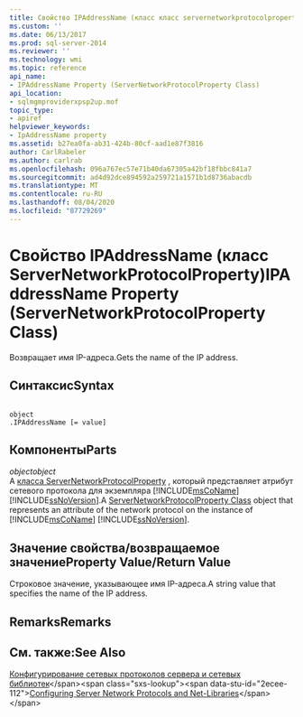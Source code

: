 ```yaml
---
title: Свойство IPAddressName (класс класс servernetworkprotocolproperty) | Документация Майкрософт
ms.custom: ''
ms.date: 06/13/2017
ms.prod: sql-server-2014
ms.reviewer: ''
ms.technology: wmi
ms.topic: reference
api_name:
- IPAddressName Property (ServerNetworkProtocolProperty Class)
api_location:
- sqlmgmproviderxpsp2up.mof
topic_type:
- apiref
helpviewer_keywords:
- IpAddressName property
ms.assetid: b27ea0fa-ab31-424b-80cf-aad1e87f3816
author: CarlRabeler
ms.author: carlrab
ms.openlocfilehash: 096a767ec57e71b40da67305a42bf18fbbc841a7
ms.sourcegitcommit: ad4d92dce894592a259721a1571b1d8736abacdb
ms.translationtype: MT
ms.contentlocale: ru-RU
ms.lasthandoff: 08/04/2020
ms.locfileid: "87729269"
---
```

# <a name="ipaddressname-property-servernetworkprotocolproperty-class"></a><span data-ttu-id="2ecee-102">Свойство IPAddressName (класс ServerNetworkProtocolProperty)</span><span class="sxs-lookup"><span data-stu-id="2ecee-102">IPAddressName Property (ServerNetworkProtocolProperty Class)</span></span>
  <span data-ttu-id="2ecee-103">Возвращает имя IP-адреса.</span><span class="sxs-lookup"><span data-stu-id="2ecee-103">Gets the name of the IP address.</span></span>  
  
## <a name="syntax"></a><span data-ttu-id="2ecee-104">Синтаксис</span><span class="sxs-lookup"><span data-stu-id="2ecee-104">Syntax</span></span>  
  
```  
  
object  
.IPAddressName [= value]  
```  
  
## <a name="parts"></a><span data-ttu-id="2ecee-105">Компоненты</span><span class="sxs-lookup"><span data-stu-id="2ecee-105">Parts</span></span>  
 <span data-ttu-id="2ecee-106">*object*</span><span class="sxs-lookup"><span data-stu-id="2ecee-106">*object*</span></span>  
 <span data-ttu-id="2ecee-107">A [класса ServerNetworkProtocolProperty](servernetworkprotocolproperty-class.md) , который представляет атрибут сетевого протокола для экземпляра [!INCLUDE[msCoName](../../../includes/msconame-md.md)] [!INCLUDE[ssNoVersion](../../../includes/ssnoversion-md.md)].</span><span class="sxs-lookup"><span data-stu-id="2ecee-107">A [ServerNetworkProtocolProperty Class](servernetworkprotocolproperty-class.md) object that represents an attribute of the network protocol on the instance of [!INCLUDE[msCoName](../../../includes/msconame-md.md)] [!INCLUDE[ssNoVersion](../../../includes/ssnoversion-md.md)].</span></span>  
  
## <a name="property-valuereturn-value"></a><span data-ttu-id="2ecee-108">Значение свойства/возвращаемое значение</span><span class="sxs-lookup"><span data-stu-id="2ecee-108">Property Value/Return Value</span></span>  
 <span data-ttu-id="2ecee-109">Строковое значение, указывающее имя IP-адреса.</span><span class="sxs-lookup"><span data-stu-id="2ecee-109">A string value that specifies the name of the IP address.</span></span>  
  
## <a name="remarks"></a><span data-ttu-id="2ecee-110">Remarks</span><span class="sxs-lookup"><span data-stu-id="2ecee-110">Remarks</span></span>  
  
## <a name="see-also"></a><span data-ttu-id="2ecee-111">См. также:</span><span class="sxs-lookup"><span data-stu-id="2ecee-111">See Also</span></span>  
 <span data-ttu-id="2ecee-112">[Конфигурирование сетевых протоколов сервера и сетевых библиотек](https://msdn.microsoft.com/library/ms177485\(v=sql.100\).aspx)</span><span class="sxs-lookup"><span data-stu-id="2ecee-112">[Configuring Server Network Protocols and Net-Libraries](https://msdn.microsoft.com/library/ms177485\(v=sql.100\).aspx)</span></span>  
  
  
